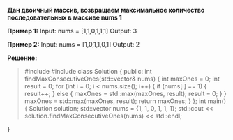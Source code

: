 ****Дан двоичный массив, возвращаем максимальное количество последовательных в массиве nums 1****

**Пример 1:**
Input: nums = [1,1,0,1,1,1]   Output: 3

**Пример 2:**
Input: nums = [1,0,1,1,0,1]   Output: 2

**Решение:**

>#include <iostream>
#include <vector>
class Solution {
public:
    int findMaxConsecutiveOnes(std::vector<int>& nums) {
        int maxOnes = 0;
        int result = 0;
        for (int i = 0; i < nums.size(); i++) {
            if (nums[i] == 1) {
                  result++;
            } else {
                maxOnes = std::max(maxOnes, result);
                  result = 0;
            }
        }
        maxOnes = std::max(maxOnes, result);
        return maxOnes;
    }
};
int main() {
    Solution solution;
    std::vector<int> nums = {1, 1, 0, 1, 1, 1};
    std::cout << solution.findMaxConsecutiveOnes(nums) << std::endl;

}
